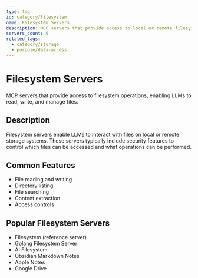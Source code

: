```yaml
---
type: tag
id: category/filesystem
name: Filesystem Servers
description: MCP servers that provide access to local or remote filesystems
servers_count: 0
related_tags:
  - category/storage
  - purpose/data-access
---
```


# Filesystem Servers

MCP servers that provide access to filesystem operations, enabling LLMs to read, write, and manage files.

## Description

Filesystem servers enable LLMs to interact with files on local or remote storage systems. These servers typically include security features to control which files can be accessed and what operations can be performed.

## Common Features

- File reading and writing
- Directory listing
- File searching
- Content extraction
- Access controls

## Popular Filesystem Servers

- Filesystem (reference server)
- Golang Filesystem Server
- AI Filesystem
- Obsidian Markdown Notes
- Apple Notes
- Google Drive
